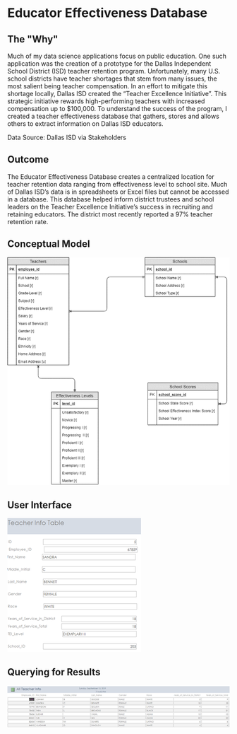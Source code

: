 # Educator Effectiveness Database

## The "Why"
Much of my data science applications focus on public education. One such application was the creation of a prototype for the Dallas Independent School District (ISD) teacher retention program. Unfortunately, many U.S. school districts have teacher shortages that stem from many issues, the most salient being teacher compensation. In an effort to mitigate this shortage locally, Dallas ISD created the “Teacher Excellence Initiative”. This strategic initiative rewards high-performing teachers with increased compensation up to $100,000. To understand the success of the program, I created a teacher effectiveness database that gathers, stores and allows others to extract information on Dallas ISD educators. 

Data Source: Dallas ISD via Stakeholders

## Outcome 
The Educator Effectiveness Database creates a centralized location for teacher retention data ranging from effectiveness level to school site. Much of Dallas ISD’s data is in spreadsheets or Excel files but cannot be accessed in a database. This database helped inform district trustees and school leaders on the Teacher Excellence Initiative’s success in recruiting and retaining educators. The district most recently reported a 97% teacher retention rate. 

## Conceptual Model
![](https://github.com/vladimir-dinolov/educator_effectiveness_db/blob/main/Picture1.png)

## User Interface 
![](https://github.com/vladimir-dinolov/educator_effectiveness_db/blob/main/Picture3.png)

## Querying for Results
![](https://github.com/vladimir-dinolov/educator_effectiveness_db/blob/main/Picture4.png)
